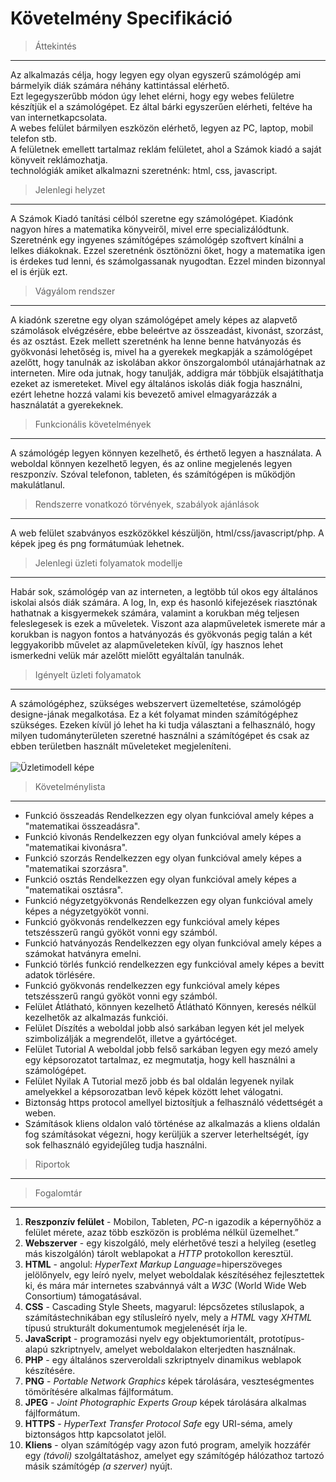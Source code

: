 # Követelmény Specifikáció

>Áttekintés
---
Az alkalmazás célja, hogy legyen egy olyan egyszerű számológép ami bármelyik diák számára néhány kattintással elérhető.  
Ezt legegyszerűbb módon úgy lehet elérni, hogy egy webes felületre készítjük el a számológépet.  Ez által bárki egyszerűen elérheti, feltéve ha van internetkapcsolata.  
A webes felület bármilyen eszközön elérhető, legyen az PC, laptop, mobil telefon stb.  
A felületnek emellett tartalmaz reklám felületet, ahol a Számok kiadó a saját könyveit reklámozhatja.  
technológiák amiket alkalmazni szeretnénk: html, css, javascript.  

>Jelenlegi helyzet
---
A Számok Kiadó tanítási célból szeretne egy számológépet. 
Kiadónk nagyon híres a matematika könyveiről, mivel erre specializálódtunk.  
Szeretnénk egy ingyenes számítógépes számológép szoftvert kínálni a lelkes diákoknak.
Ezzel szeretnénk ösztönözni őket, hogy a matematika igen is érdekes tud lenni, és számolgassanak nyugodtan.
Ezzel minden bizonnyal el is érjük ezt.

>Vágyálom rendszer
---
A kiadónk szeretne egy olyan számológépet amely képes az alapvető számolások elvégzésére, ebbe beleértve az összeadást, kivonást, szorzást, és az osztást. 
Ezek mellett szeretnénk ha lenne benne hatványozás és gyökvonási lehetőség is, mivel ha a gyerekek megkapják a számológépet azelőtt, hogy tanulnák az iskolában akkor önszorgalomból utánajárhatnak az interneten. 
Mire oda jutnak, hogy tanulják, addigra már többjük elsajátíthatja ezeket az ismereteket. 
Mivel egy általános iskolás diák fogja használni, ezért lehetne hozzá valami kis bevezető amivel elmagyarázzák a használatát a gyerekeknek.

>Funkcionális követelmények
---
A számológép legyen könnyen kezelhető, és érthető legyen a használata. 
A weboldal könnyen kezelhető legyen, és az online megjelenés legyen reszponzív. 
Szóval telefonon, tableten, és számítógépen is működjön makulátlanul.

>Rendszerre vonatkozó törvények, szabályok ajánlások
---
A web felület szabványos eszközökkel készüljön, html/css/javascript/php.
A képek jpeg és png formátumúak lehetnek.

>Jelenlegi üzleti folyamatok modellje
---
Habár sok, számológép van az interneten, a legtöbb túl okos egy általános iskolai alsós diák számára. 
A log, ln, exp és hasonló kifejezések riasztónak hathatnak a kisgyermekek számára, valamint a korukban még teljesen feleslegesek is ezek a műveletek. 
Viszont aza alapműveletek ismerete már a korukban is nagyon fontos a hatványozás és gyökvonás pegig talán a két leggyakoribb művelet az alapműveleteken kívűl, így hasznos lehet ismerkedni velük már azelőtt mielőtt egyáltalán tanulnák.

>Igényelt üzleti folyamatok
---
A számológéphez, szükséges webszervert üzemeltetése, számológép designe-jának megalkotása. 
Ez a két folyamat minden számítógéphez szükséges. 
Ezeken kívül jó lehet ha ki tudja választani a felhasználó, hogy milyen tudományterületen szeretné használni a számítógépet és csak az ebben területben használt műveleteket megjeleníteni.  
<br>
![Üzletimodell képe](/Üzletimodell.png.png)

>Követelménylista
---
- Funkció összeadás Rendelkezzen egy olyan funkcióval amely képes a "matematikai összeadásra".
- Funkció kivonás Rendelkezzen egy olyan funkcióval amely képes a "matematikai kivonásra".
- Funkció szorzás Rendelkezzen egy olyan funkcióval amely képes a "matematikai szorzásra".
- Funkció osztás Rendelkezzen egy olyan funkcióval amely képes a "matematikai osztásra".
- Funkció négyzetgyökvonás Rendelkezzen egy olyan funkcióval amely képes a négyzetgyököt vonni.
- Funkció gyökvonás rendelkezzen egy funkcióval amely képes tetszésszerű rangú gyököt vonni egy számból.
- Funkció hatványozás Rendelkezzen egy olyan funkcióval amely képes a számokat hatványra emelni.
- Funkció törlés funkció rendelkezzen egy funkcióval amely képes a bevitt adatok törlésére.
- Funkció gyökvonás rendelkezzen egy funkcióval amely képes tetszésszerű rangú gyököt vonni egy számból.
- Felület Átlátható, könnyen kezelhető Átlátható Könnyen, keresés nélkül kezelhetők az alkalmazás funkciói.
- Felület Díszítés a weboldal jobb alsó sarkában legyen két jel melyek szimbolizálják a megrendelőt, illetve a gyártócéget.
- Felület Tutorial A weboldal jobb felső sarkában legyen egy mezó amely egy képsorozatot tartalmaz, ez megmutatja, hogy kell használni a számológépet.
- Felület Nyilak A Tutorial mező jobb és bal oldalán legyenek nyilak amelyekkel a képsorozatban levő képek között lehet válogatni.
- Biztonság https protocol amellyel biztosítjuk a felhasználó védettségét a weben.
- Számítások kliens oldalon való történése az alkalmazás a kliens oldalán fog számításokat végezni, hogy kerüljük a szerver leterheltségét, így sok felhasználó egyidejűleg tudja használni.

>Riportok
---

>Fogalomtár
---
1. **Reszponzív felület** - Mobilon, Tableten, *PC*-n igazodik a képernyőhöz a felület mérete, azaz több eszközön is probléma nélkül üzemelhet.”
2. **Webszerver** - egy kiszolgáló, mely elérhetővé teszi a helyileg (esetleg más kiszolgálón) tárolt weblapokat a *HTTP* protokollon keresztül.
3. **HTML** - angolul: *HyperText Markup Language*=hiperszöveges jelölőnyelv, egy leíró nyelv, melyet weboldalak készítéséhez fejlesztettek ki, és mára már internetes szabvánnyá vált a *W3C* (World Wide Web Consortium) támogatásával.
4. **CSS** - Cascading Style Sheets, magyarul: lépcsőzetes stíluslapok, a számítástechnikában egy stílusleíró nyelv, mely a *HTML* vagy *XHTML* típusú strukturált dokumentumok megjelenését írja le.
5. **JavaScript** - programozási nyelv egy objektumorientált, prototípus-alapú szkriptnyelv, amelyet weboldalakon elterjedten használnak.
1. **PHP** - egy általános szerveroldali szkriptnyelv dinamikus weblapok készítésére.
2. **PNG** - *Portable Network Graphics* képek tárolására, veszteségmentes tömörítésére alkalmas fájlformátum.
3. **JPEG** - *Joint Photographic Experts Group* képek tárolására alkalmas fájlformátum.
4. **HTTPS** - *HyperText Transfer Protocol Safe* egy URI-séma, amely biztonságos http kapcsolatot jelöl.
5. **Kliens** - olyan számítógép vagy azon futó program, amelyik hozzáfér egy *(távoli)* szolgáltatáshoz, amelyet egy számítógép hálózathoz tartozó másik számítógép *(a szerver)* nyújt.